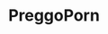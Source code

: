 ---
title: PreggoPorn
crosslinks:
- livven
- kissmythong
- EngorgedVeinyBreasts
- expandolicious
- Malmalloy
- preggo
- Nipples
- DesiMilfsGW
- tanlines
- knockmeup
- hot_asian_dish
- wifesharing
- BrasilOnReddit
- Xev_Bellringer
- lactation
- GrowingTheFamily
- BiggerThanYouThought
- preggoGW
---